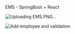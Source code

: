 EMS - SpringBoot + React

![Uploading EMS.PNG…]()

![Add employee and validation](https://github.com/user-attachments/assets/75e3683f-e283-4368-a4fb-7bf356b22f69)
